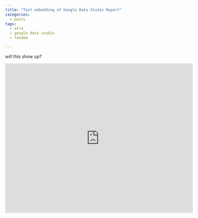 ```yaml
---
title: "Test embedding of Google Data Studio Report"
categories:
  - posts
tags:
  - atla
  - google data studio
  - fandom

---
```


will this show up?

<iframe width="600" height="477" src="https://datastudio.google.com/embed/reporting/2352c80f-8560-4361-8fad-e1da37180d8a/page/4vVvB" frameborder="0" style="border:0" allowfullscreen></iframe>
